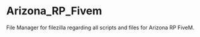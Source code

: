 # Arizona_RP_Fivem
File Manager for filezilla regarding all scripts and files for Arizona RP FiveM.

